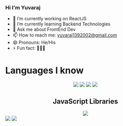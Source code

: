 ### Hi I'm Yuvaraj



- 🔭 I’m currently working on ReactJS
- 🌱 I’m currently learning Backend Technologies
- 💬 Ask me about FrontEnd Dev
- 📫 How to reach me: yuvaraj1392002@gmail.com
- 😄 Pronouns: He/His
- ⚡ Fun fact: 🤭🤭🤭

<h1>Languages I know</h1>
<center>
  <img src="https://upload.wikimedia.org/wikipedia/commons/6/6a/JavaScript-logo.png" />
  <img src="https://en.wikipedia.org/wiki/File:HTML5_logo_and_wordmark.svg" />
  <img src="https://upload.wikimedia.org/wikipedia/commons/thumb/d/d5/CSS3_logo_and_wordmark.svg/800px-CSS3_logo_and_wordmark.svg.png" />
  <img src="https://upload.wikimedia.org/wikipedia/commons/thumb/1/18/ISO_C%2B%2B_Logo.svg/225px-ISO_C%2B%2B_Logo.svg.png" />
  <br>
  <h2>JavaScript Libraries</h2>
  <img src="https://upload.wikimedia.org/wikipedia/commons/thumb/a/a7/React-icon.svg/330px-React-icon.svg.png" />
</center>
  


<img src="https://github-readme-stats.vercel.app/api?username=yuvi-dot-in" />
<img src="https://github-readme-stats.vercel.app/api/top-langs/?username=yuvi-dot-in&theme=tokyonight" />
